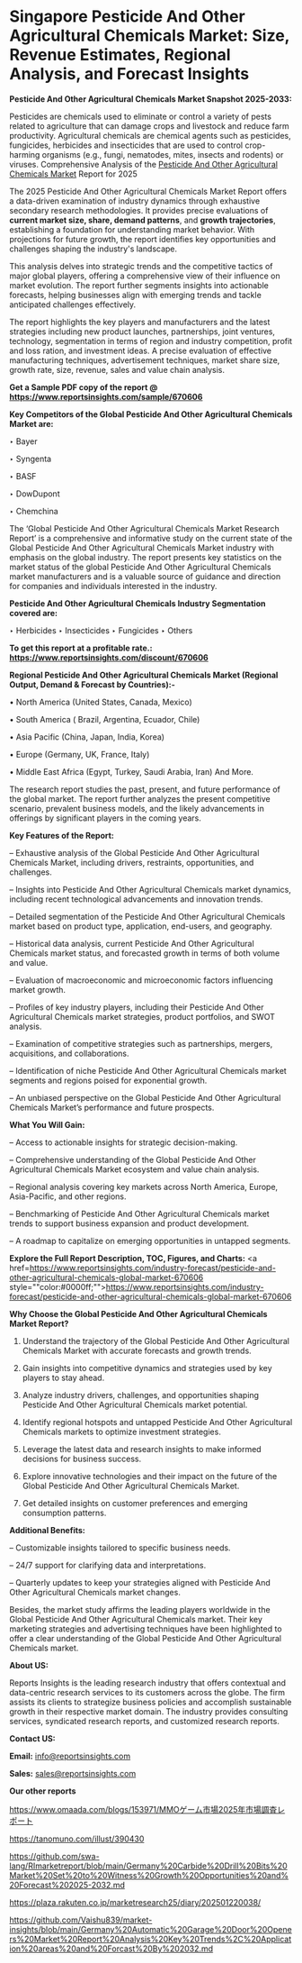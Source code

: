 # Singapore Pesticide And Other Agricultural Chemicals Market: Size, Revenue Estimates, Regional Analysis, and Forecast Insights

<strong>Pesticide And Other Agricultural Chemicals Market Snapshot 2025-2033:</strong>

Pesticides are chemicals used to eliminate or control a variety of pests related to agriculture that can damage crops and livestock and reduce farm productivity. Agricultural chemicals are chemical agents such as pesticides, fungicides, herbicides and insecticides that are used to control crop-harming organisms (e.g., fungi, nematodes, mites, insects and rodents) or viruses. Comprehensive Analysis of the <a href=https://www.reportsinsights.com/sample/670606>Pesticide And Other Agricultural Chemicals Market</a> Report for 2025

The 2025 Pesticide And Other Agricultural Chemicals Market Report offers a data-driven examination of industry dynamics through exhaustive secondary research methodologies. It provides precise evaluations of <strong>current market size, share, demand patterns</strong>, and <strong>growth trajectories</strong>, establishing a foundation for understanding market behavior. With projections for future growth, the report identifies key opportunities and challenges shaping the industry's landscape.

This analysis delves into strategic trends and the competitive tactics of major global players, offering a comprehensive view of their influence on market evolution. The report further segments insights into actionable forecasts, helping businesses align with emerging trends and tackle anticipated challenges effectively.

The report highlights the key players and manufacturers and the latest strategies including new product launches, partnerships, joint ventures, technology, segmentation in terms of region and industry competition, profit and loss ration, and investment ideas. A precise evaluation of effective manufacturing techniques, advertisement techniques, market share size, growth rate, size, revenue, sales and value chain analysis.

<strong>Get a Sample PDF copy of the report @ <a href=https://www.reportsinsights.com/sample/670606 style=color:#0000ff;>https://www.reportsinsights.com/sample/670606</a></strong>

<strong>Key Competitors of the Global Pesticide And Other Agricultural Chemicals Market are:</strong>

‣ Bayer

‣ Syngenta

‣ BASF

‣ DowDupont

‣ Chemchina

The ‘Global Pesticide And Other Agricultural Chemicals Market Research Report’ is a comprehensive and informative study on the current state of the Global Pesticide And Other Agricultural Chemicals Market industry with emphasis on the global industry. The report presents key statistics on the market status of the global Pesticide And Other Agricultural Chemicals market manufacturers and is a valuable source of guidance and direction for companies and individuals interested in the industry.

<strong>Pesticide And Other Agricultural Chemicals Industry Segmentation covered are:</strong>

‣ Herbicides
‣ Insecticides
‣ Fungicides
‣ Others

<strong>To get this report at a profitable rate.: <a href=https://www.reportsinsights.com/discount/670606 style=color:#0000ff;>https://www.reportsinsights.com/discount/670606</a></strong>

<strong>Regional Pesticide And Other Agricultural Chemicals Market (Regional Output, Demand &amp; Forecast by Countries):-</strong>

• North America (United States, Canada, Mexico)

• South America ( Brazil, Argentina, Ecuador, Chile)

• Asia Pacific (China, Japan, India, Korea)

• Europe (Germany, UK, France, Italy)

• Middle East Africa (Egypt, Turkey, Saudi Arabia, Iran) And More.

The research report studies the past, present, and future performance of the global market. The report further analyzes the present competitive scenario, prevalent business models, and the likely advancements in offerings by significant players in the coming years.

<strong>Key Features of the Report:</strong>

– Exhaustive analysis of the Global Pesticide And Other Agricultural Chemicals Market, including drivers, restraints, opportunities, and challenges.

– Insights into Pesticide And Other Agricultural Chemicals market dynamics, including recent technological advancements and innovation trends.

– Detailed segmentation of the Pesticide And Other Agricultural Chemicals market based on product type, application, end-users, and geography.

– Historical data analysis, current Pesticide And Other Agricultural Chemicals market status, and forecasted growth in terms of both volume and value.

– Evaluation of macroeconomic and microeconomic factors influencing market growth.

– Profiles of key industry players, including their Pesticide And Other Agricultural Chemicals market strategies, product portfolios, and SWOT analysis.

– Examination of competitive strategies such as partnerships, mergers, acquisitions, and collaborations.

– Identification of niche Pesticide And Other Agricultural Chemicals market segments and regions poised for exponential growth.

– An unbiased perspective on the Global Pesticide And Other Agricultural Chemicals Market’s performance and future prospects.

<strong>What You Will Gain:</strong>

– Access to actionable insights for strategic decision-making.

– Comprehensive understanding of the Global Pesticide And Other Agricultural Chemicals Market ecosystem and value chain analysis.

– Regional analysis covering key markets across North America, Europe, Asia-Pacific, and other regions.

– Benchmarking of Pesticide And Other Agricultural Chemicals market trends to support business expansion and product development.

– A roadmap to capitalize on emerging opportunities in untapped segments.

<strong>Explore the Full Report Description, TOC, Figures, and Charts:</strong>
<a href=https://www.reportsinsights.com/industry-forecast/pesticide-and-other-agricultural-chemicals-global-market-670606 style=""color:#0000ff;"">https://www.reportsinsights.com/industry-forecast/pesticide-and-other-agricultural-chemicals-global-market-670606</a>

<strong>Why Choose the Global Pesticide And Other Agricultural Chemicals Market Report?</strong>

1. Understand the trajectory of the Global Pesticide And Other Agricultural Chemicals Market with accurate forecasts and growth trends.

2. Gain insights into competitive dynamics and strategies used by key players to stay ahead.

3. Analyze industry drivers, challenges, and opportunities shaping Pesticide And Other Agricultural Chemicals market potential.

4. Identify regional hotspots and untapped Pesticide And Other Agricultural Chemicals markets to optimize investment strategies.

5. Leverage the latest data and research insights to make informed decisions for business success.

6. Explore innovative technologies and their impact on the future of the Global Pesticide And Other Agricultural Chemicals Market.

7. Get detailed insights on customer preferences and emerging consumption patterns.

<strong>Additional Benefits:</strong>

– Customizable insights tailored to specific business needs.

– 24/7 support for clarifying data and interpretations.

– Quarterly updates to keep your strategies aligned with Pesticide And Other Agricultural Chemicals market changes.

Besides, the market study affirms the leading players worldwide in the Global Pesticide And Other Agricultural Chemicals market. Their key marketing strategies and advertising techniques have been highlighted to offer a clear understanding of the Global Pesticide And Other Agricultural Chemicals market.

<strong><strong>About US</strong>:</strong>

Reports Insights is the leading research industry that offers contextual and data-centric research services to its customers across the globe. The firm assists its clients to strategize business policies and accomplish sustainable growth in their respective market domain. The industry provides consulting services, syndicated research reports, and customized research reports.

<strong>Contact US:</strong>

<p class=><b>Email:</b> <a href=mailto:info@reportsinsights.com>info@reportsinsights.com</a></p>
<p class=><b>Sales:</b> <a href=mailto:sales@reportsinsights.com>sales@reportsinsights.com</a></p>

<strong>Our other reports</strong>

<a href=https://www.omaada.com/blogs/153971/MMOゲーム市場2025年市場調査レポート>https://www.omaada.com/blogs/153971/MMOゲーム市場2025年市場調査レポート</a>

<a href=https://tanomuno.com/illust/390430>https://tanomuno.com/illust/390430</a>

<a href=https://github.com/swa-lang/RImarketreport/blob/main/Germany%20Carbide%20Drill%20Bits%20Market%20Set%20to%20Witness%20Growth%20Opportunities%20and%20Forecast%202025-2032.md>https://github.com/swa-lang/RImarketreport/blob/main/Germany%20Carbide%20Drill%20Bits%20Market%20Set%20to%20Witness%20Growth%20Opportunities%20and%20Forecast%202025-2032.md</a>

<a href=https://plaza.rakuten.co.jp/marketresearch25/diary/202501220038/>https://plaza.rakuten.co.jp/marketresearch25/diary/202501220038/</a>

<a href=https://github.com/Vaishu839/market-insights/blob/main/Germany%20Automatic%20Garage%20Door%20Openers%20Market%20Report%20Analysis%20Key%20Trends%2C%20Application%20areas%20and%20Forcast%20By%202032.md>https://github.com/Vaishu839/market-insights/blob/main/Germany%20Automatic%20Garage%20Door%20Openers%20Market%20Report%20Analysis%20Key%20Trends%2C%20Application%20areas%20and%20Forcast%20By%202032.md</a>
